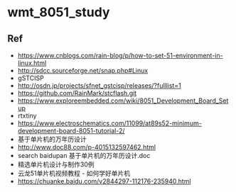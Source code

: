 # wmt_8051_study

## Ref  
* https://www.cnblogs.com/rain-blog/p/how-to-set-51-environment-in-linux.html  
* http://sdcc.sourceforge.net/snap.php#Linux  
* gSTCISP  
* http://osdn.jp/projects/sfnet_gstcisp/releases/?fulllist=1  
* https://github.com/RainMark/stcflash.git  
* https://www.exploreembedded.com/wiki/8051_Development_Board_Setup  
* rtxtiny  
* https://www.electroschematics.com/11099/at89s52-minimum-development-board-8051-tutorial-2/  
* 基于单片机的万年历设计  
* http://www.doc88.com/p-4015132597462.html  
* search baidupan 基于单片机的万年历设计.doc  
* 精选单片机设计与制作30例  
* 云龙51单片机视频教程 - 如何学好单片机  
* https://chuanke.baidu.com/v2844297-112176-235940.html  
